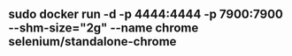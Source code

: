 ## sudo docker run -d -p 4444:4444 -p 7900:7900 --shm-size="2g" --name chrome selenium/standalone-chrome